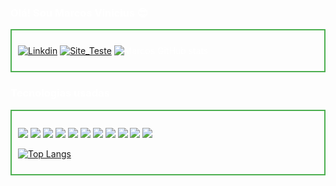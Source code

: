 <style>
div {
  margin: 0;
  padding: 10px;
  border: 2px solid #4CAF50;
   background-image: url(https://static.vecteezy.com/ti/vetor-gratis/p1/2270806-fundo-tecnologia-azul-moderno-gr%C3%A1tis-vetor.jpg);
   }
   p{
    color: white;
   }
</style>
<h3><p>Olá! Sou Marcos Vinicius 😎 </p></h3>

<div style="display: inline_block">

[![Linkdin](https://img.shields.io/badge/LinkedIn-0077B5?style=for-the-badge&logo=linkedin&logoColor=white)](https://www.linkedin.com/in/marcos-vinicius-silva-oliveira/)
[![Site_Teste](https://img.shields.io/website-up-down-green-red/http/monip.org.svg)](http://nebulosa.tk/)
![Marcos GitHub stats](https://github-readme-stats.vercel.app/api?username=mvinicius21rj&show_icons=true&theme=cobalt)
</div>


<h3><p>Tecnologias usadas </p></h3>

<div style="display: inline_block"><br/>

<img src="https://img.shields.io/badge/HTML-239120?style=for-the-badge&logo=html5&logoColor=white" />
<img src="https://img.shields.io/badge/JavaScript-F7DF1E?style=for-the-badge&logo=javascript&logoColor=black" />
<img src="https://img.shields.io/badge/CSS-239120?&style=for-the-badge&logo=css3&logoColor=white" />
<img src="https://img.shields.io/badge/Node.js-43853D?style=for-the-badge&logo=node.js&logoColor=white" />
<img src="https://img.shields.io/badge/Material--UI-0081CB?style=for-the-badge&logo=material-ui&logoColor=white" />
<img src="https://img.shields.io/badge/AngularJS-E23237?style=for-the-badge&logo=angularjs&logoColor=white" />
<img src="https://img.shields.io/badge/Linux-FCC624?style=for-the-badge&logo=linux&logoColor=black" />
<img src="https://img.shields.io/badge/Bootstrap-563D7C?style=for-the-badge&logo=bootstrap&logoColor=white" />
<img src="https://img.shields.io/badge/React-20232A?style=for-the-badge&logo=react&logoColor=61DAFB" />
<img src="https://img.shields.io/badge/MongoDB-4EA94B?style=for-the-badge&logo=mongodb&logoColor=white" />
<img src="https://img.shields.io/badge/PostgreSQL-316192?style=for-the-badge&logo=postgresql&logoColor=white" />

[![Top Langs](https://github-readme-stats.vercel.app/api/top-langs/?username=mvinicius21rj&langs_count=8)](https://github.com/Mvinicius21rj)

</div>


